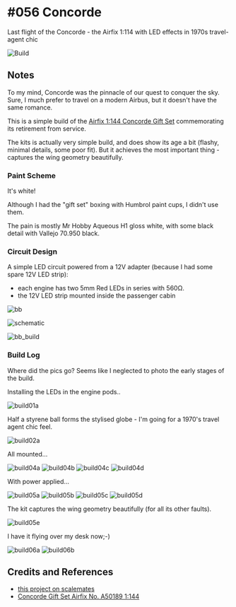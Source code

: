 # #056 Concorde

Last flight of the Concorde - the Airfix 1:114 with LED effects in 1970s travel-agent chic

![Build](./assets/Concorde_build.jpg?raw=true)

## Notes

To my mind, Concorde was the pinnacle of our quest to conquer the sky.
Sure, I much prefer to travel on a modern Airbus, but it doesn't have the same romance.

This is a simple build of the
[Airfix 1:144 Concorde Gift Set](https://www.scalemates.com/kits/airfix-a50189-concorde--1325492)
commemorating its retirement from service.

The kits is actually very simple build, and does show its age a bit (flashy, minimal details, some poor fit).
But it achieves the most important thing - captures the wing geometry beautifully.

### Paint Scheme

It's white!

Although I had the "gift set" boxing with Humbrol paint cups,
I didn't use them.

The pain is mostly Mr Hobby Aqueous H1 gloss white,
with some black detail with Vallejo 70.950 black.

### Circuit Design

A simple LED circuit powered from a 12V adapter (because I had some spare 12V LED strip):

* each engine has two 5mm Red LEDs in series with 560Ω.
* the 12V LED strip mounted inside the passenger cabin

![bb](./assets/Concorde_bb.jpg?raw=true)

![schematic](./assets/Concorde_schematic.jpg?raw=true)

![bb_build](./assets/Concorde_bb_build.jpg?raw=true)

### Build Log

Where did the pics go? Seems like I neglected to photo the early stages of the build.

Installing the LEDs in the engine pods..

![build01a](./assets/build01a.jpg?raw=true)

Half a styrene ball forms the stylised globe - I'm going for a 1970's travel agent chic feel.

![build02a](./assets/build02a.jpg?raw=true)

All mounted...

![build04a](./assets/build04a.jpg?raw=true)
![build04b](./assets/build04b.jpg?raw=true)
![build04c](./assets/build04c.jpg?raw=true)
![build04d](./assets/build04d.jpg?raw=true)

With power applied...

![build05a](./assets/build05a.jpg?raw=true)
![build05b](./assets/build05b.jpg?raw=true)
![build05c](./assets/build05c.jpg?raw=true)
![build05d](./assets/build05d.jpg?raw=true)

The kit captures the wing geometry beautifully (for all its other faults).

![build05e](./assets/build05e.jpg?raw=true)

I have it flying over my desk now;-)

![build06a](./assets/build06a.jpg?raw=true)
![build06b](./assets/build06b.jpg?raw=true)

## Credits and References

* [this project on scalemates](https://www.scalemates.com/profiles/mate.php?id=74137&p=projects&project=131454)
* [Concorde Gift Set Airfix No. A50189 1:144](https://www.scalemates.com/kits/airfix-a50189-concorde--1325492)
